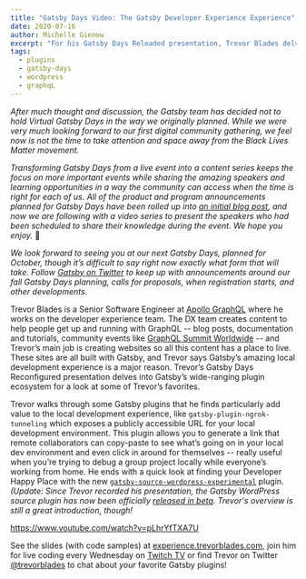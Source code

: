 ```yaml
---
title: "Gatsby Days Video: The Gatsby Developer Experience Experience"
date: 2020-07-16
author: Michelle Gienow
excerpt: "For his Gatsby Days Reloaded presentation, Trevor Blades delves into Gatsby’s wide-ranging plugin ecosystem for a look at some of his personal favorites: plugins that particularly enhance the local development experience."
tags:
  - plugins
  - gatsby-days
  - wordpress
  - graphqL
---
```


_After much thought and discussion, the Gatsby team has decided not to hold Virtual Gatsby Days in the way we originally planned. While we were very much looking forward to our first digital community gathering, we feel now is not the time to take attention and space away from the Black Lives Matter movement._

_Transforming Gatsby Days from a live event into a content series keeps the focus on more important events while sharing the amazing speakers and learning opportunities in a way the community can access when the time is right for each of us. All of the product and program announcements planned for Gatsby Days have been rolled up into [an initial blog post](/blog/2020-06-23-Reconfiguring-Gatsby-Days/), and now we are following with a video series to present the speakers who had been scheduled to share their knowledge during the event. We hope you enjoy._ 💜

_We look forward to seeing you at our next Gatsby Days, planned for October, though it’s difficult to say right now exactly what form that will take. Follow [Gatsby on Twitter](https://twitter.com/gatsbyjs) to keep up with announcements around our fall Gatsby Days planning, calls for proposals, when registration starts, and other developments._

Trevor Blades is a Senior Software Engineer at [Apollo GraphQL](https://www.apollographql.com/) where he works on the developer experience team. The DX team creates content to help people get up and running with GraphQL -- blog posts, documentation and tutorials, community events like [GraphQL Summit Worldwide](https://summit.graphql.com/) -- and Trevor’s main job is creating websites so all this content has a place to live. These sites are all built with Gatsby, and Trevor says Gatsby’s amazing local development experience is a major reason. Trevor’s Gatsby Days Reconfigured presentation delves into Gatsby’s wide-ranging plugin ecosystem for a look at some of Trevor’s favorites.

Trevor walks through some Gatsby plugins that he finds particularly add value to the local development experience, like `gatsby-plugin-ngrok-tunneling` which exposes a publicly accessible URL for your local development environment. This plugin allows you to generate a link that remote collaborators can copy-paste to see what’s going on in your local dev environment and even click in around for themselves -- really useful when you’re trying to debug a group project locally while everyone’s working from home. He ends with a quick look at finding your Developer Happy Place with the new [`gatsby-source-wordpress-experimental`](https://www.gatsbyjs.org/packages/gatsby-source-wordpress/) plugin. _(Update: Since Trevor recorded his presentation, the Gatsby WordPress source plugin has now been officially [released in beta](https://www.gatsbyjs.org/blog/2020-07-07-wordpress-source-beta/). Trevor's overview is still a great introduction, though!_

https://www.youtube.com/watch?v=pLhrYfTXA7U

See the slides (with code samples) at [experience.trevorblades.com](https://experience.trevorblades.com/#0), join him for live coding every Wednesday on [Twitch TV](http://twitch.tv/trevorblades) or find Trevor on Twitter [@trevorblades](https://twitter.com/trevorblades?lang=en) to chat about _your_ favorite Gatsby plugins!
